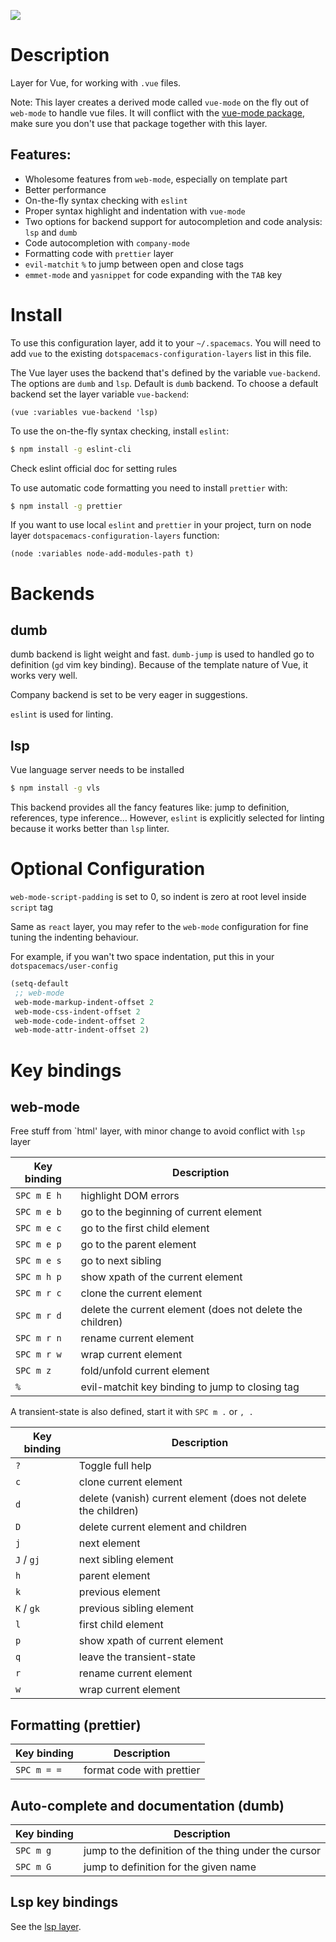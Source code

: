 ![](img/vue.png)

Description
===========

Layer for Vue, for working with `.vue` files.

Note: This layer creates a derived mode called `vue-mode` on the fly out
of `web-mode` to handle vue files. It will conflict with the [vue-mode
package](https://github.com/AdamNiederer/vue-mode), make sure you don't
use that package together with this layer.

Features:
---------

-   Wholesome features from `web-mode`, especially on template part
-   Better performance
-   On-the-fly syntax checking with `eslint`
-   Proper syntax highlight and indentation with `vue-mode`
-   Two options for backend support for autocompletion and code
    analysis: `lsp` and `dumb`
-   Code autocompletion with `company-mode`
-   Formatting code with `prettier` layer
-   `evil-matchit` `%` to jump between open and close tags
-   `emmet-mode` and `yasnippet` for code expanding with the `TAB` key

Install
=======

To use this configuration layer, add it to your `~/.spacemacs`. You will
need to add `vue` to the existing `dotspacemacs-configuration-layers`
list in this file.

The Vue layer uses the backend that's defined by the variable
`vue-backend`. The options are `dumb` and `lsp`. Default is `dumb`
backend. To choose a default backend set the layer variable
`vue-backend`:

``` elisp
(vue :variables vue-backend 'lsp)
```

To use the on-the-fly syntax checking, install `eslint`:

``` bash
$ npm install -g eslint-cli
```

Check eslint official doc for setting rules

To use automatic code formatting you need to install `prettier` with:

``` bash
$ npm install -g prettier
```

If you want to use local `eslint` and `prettier` in your project, turn
on node layer `dotspacemacs-configuration-layers` function:

``` elisp
(node :variables node-add-modules-path t)
```

Backends
========

dumb
----

dumb backend is light weight and fast. `dumb-jump` is used to handled go
to definition (`gd` vim key binding). Because of the template nature of
Vue, it works very well.

Company backend is set to be very eager in suggestions.

`eslint` is used for linting.

lsp
---

Vue language server needs to be installed

``` bash
$ npm install -g vls
```

This backend provides all the fancy features like: jump to definition,
references, type inference… However, `eslint` is explicitly selected for
linting because it works better than `lsp` linter.

Optional Configuration
======================

`web-mode-script-padding` is set to 0, so indent is zero at root level
inside `script` tag

Same as `react` layer, you may refer to the `web-mode` configuration for
fine tuning the indenting behaviour.

For example, if you wan't two space indentation, put this in your
`dotspacemacs/user-config`

``` commonlisp
(setq-default
 ;; web-mode
 web-mode-markup-indent-offset 2
 web-mode-css-indent-offset 2
 web-mode-code-indent-offset 2
 web-mode-attr-indent-offset 2)
```

Key bindings
============

web-mode
--------

Free stuff from \`html' layer, with minor change to avoid conflict with
`lsp` layer

| Key binding | Description                                               |
|-------------|-----------------------------------------------------------|
| `SPC m E h` | highlight DOM errors                                      |
| `SPC m e b` | go to the beginning of current element                    |
| `SPC m e c` | go to the first child element                             |
| `SPC m e p` | go to the parent element                                  |
| `SPC m e s` | go to next sibling                                        |
| `SPC m h p` | show xpath of the current element                         |
| `SPC m r c` | clone the current element                                 |
| `SPC m r d` | delete the current element (does not delete the children) |
| `SPC m r n` | rename current element                                    |
| `SPC m r w` | wrap current element                                      |
| `SPC m z`   | fold/unfold current element                               |
| `%`         | evil-matchit key binding to jump to closing tag           |

A transient-state is also defined, start it with `SPC m .` or `, .`

| Key binding | Description                                                    |
|-------------|----------------------------------------------------------------|
| `?`         | Toggle full help                                               |
| `c`         | clone current element                                          |
| `d`         | delete (vanish) current element (does not delete the children) |
| `D`         | delete current element and children                            |
| `j`         | next element                                                   |
| `J` / `gj`  | next sibling element                                           |
| `h`         | parent element                                                 |
| `k`         | previous element                                               |
| `K` / `gk`  | previous sibling element                                       |
| `l`         | first child element                                            |
| `p`         | show xpath of current element                                  |
| `q`         | leave the transient-state                                      |
| `r`         | rename current element                                         |
| `w`         | wrap current element                                           |

Formatting (prettier)
---------------------

| Key binding | Description               |
|-------------|---------------------------|
| `SPC m = =` | format code with prettier |

Auto-complete and documentation (dumb)
--------------------------------------

| Key binding | Description                                          |
|-------------|------------------------------------------------------|
| `SPC m g`   | jump to the definition of the thing under the cursor |
| `SPC m G`   | jump to definition for the given name                |

Lsp key bindings
----------------

See the [lsp
layer](https://github.com/syl20bnr/spacemacs/tree/develop/layers/%2Btools/lsp).
